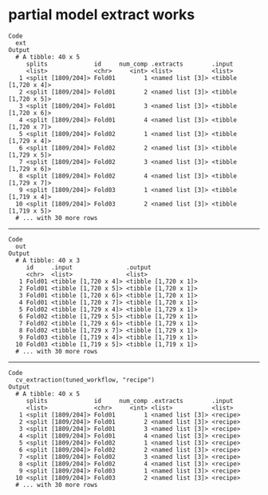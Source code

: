 # partial model extract works

    Code
      ext
    Output
      # A tibble: 40 x 5
         splits             id     num_comp .extracts        .input              
         <list>             <chr>     <int> <list>           <list>              
       1 <split [1809/204]> Fold01        1 <named list [3]> <tibble [1,720 x 4]>
       2 <split [1809/204]> Fold01        2 <named list [3]> <tibble [1,720 x 5]>
       3 <split [1809/204]> Fold01        3 <named list [3]> <tibble [1,720 x 6]>
       4 <split [1809/204]> Fold01        4 <named list [3]> <tibble [1,720 x 7]>
       5 <split [1809/204]> Fold02        1 <named list [3]> <tibble [1,729 x 4]>
       6 <split [1809/204]> Fold02        2 <named list [3]> <tibble [1,729 x 5]>
       7 <split [1809/204]> Fold02        3 <named list [3]> <tibble [1,729 x 6]>
       8 <split [1809/204]> Fold02        4 <named list [3]> <tibble [1,729 x 7]>
       9 <split [1809/204]> Fold03        1 <named list [3]> <tibble [1,719 x 4]>
      10 <split [1809/204]> Fold03        2 <named list [3]> <tibble [1,719 x 5]>
      # ... with 30 more rows

---

    Code
      out
    Output
      # A tibble: 40 x 3
         id     .input               .output             
         <chr>  <list>               <list>              
       1 Fold01 <tibble [1,720 x 4]> <tibble [1,720 x 1]>
       2 Fold01 <tibble [1,720 x 5]> <tibble [1,720 x 1]>
       3 Fold01 <tibble [1,720 x 6]> <tibble [1,720 x 1]>
       4 Fold01 <tibble [1,720 x 7]> <tibble [1,720 x 1]>
       5 Fold02 <tibble [1,729 x 4]> <tibble [1,729 x 1]>
       6 Fold02 <tibble [1,729 x 5]> <tibble [1,729 x 1]>
       7 Fold02 <tibble [1,729 x 6]> <tibble [1,729 x 1]>
       8 Fold02 <tibble [1,729 x 7]> <tibble [1,729 x 1]>
       9 Fold03 <tibble [1,719 x 4]> <tibble [1,719 x 1]>
      10 Fold03 <tibble [1,719 x 5]> <tibble [1,719 x 1]>
      # ... with 30 more rows

---

    Code
      cv_extraction(tuned_workflow, "recipe")
    Output
      # A tibble: 40 x 5
         splits             id     num_comp .extracts        .input  
         <list>             <chr>     <int> <list>           <list>  
       1 <split [1809/204]> Fold01        1 <named list [3]> <recipe>
       2 <split [1809/204]> Fold01        2 <named list [3]> <recipe>
       3 <split [1809/204]> Fold01        3 <named list [3]> <recipe>
       4 <split [1809/204]> Fold01        4 <named list [3]> <recipe>
       5 <split [1809/204]> Fold02        1 <named list [3]> <recipe>
       6 <split [1809/204]> Fold02        2 <named list [3]> <recipe>
       7 <split [1809/204]> Fold02        3 <named list [3]> <recipe>
       8 <split [1809/204]> Fold02        4 <named list [3]> <recipe>
       9 <split [1809/204]> Fold03        1 <named list [3]> <recipe>
      10 <split [1809/204]> Fold03        2 <named list [3]> <recipe>
      # ... with 30 more rows

